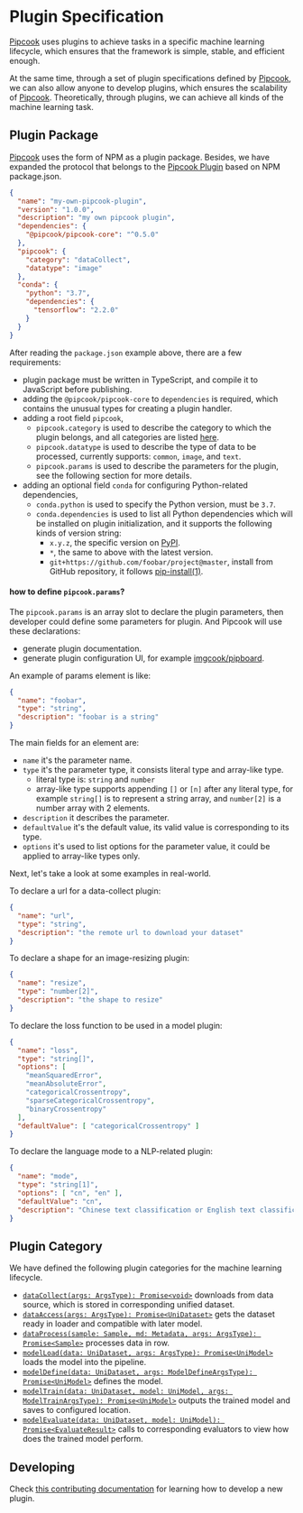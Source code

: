 # Plugin Specification

[Pipcook][] uses plugins to achieve tasks in a specific machine learning lifecycle, which ensures that the framework is simple, stable, and efficient enough.

At the same time, through a set of plugin specifications defined by [Pipcook][], we can also allow anyone to develop plugins, which ensures the scalability of [Pipcook][]. Theoretically, through plugins, we can achieve all kinds of the machine learning task.

## Plugin Package

[Pipcook][] uses the form of NPM as a plugin package. Besides, we have expanded the protocol that belongs to the [Pipcook Plugin][] based on NPM package.json.

```json
{
  "name": "my-own-pipcook-plugin",
  "version": "1.0.0",
  "description": "my own pipcook plugin",
  "dependencies": {
    "@pipcook/pipcook-core": "^0.5.0"
  },
  "pipcook": {
    "category": "dataCollect",
    "datatype": "image"
  },
  "conda": {
    "python": "3.7",
    "dependencies": {
      "tensorflow": "2.2.0"
    }
  }
}
```

After reading the `package.json` example above, there are a few requirements:

- plugin package must be written in TypeScript, and compile it to JavaScript before publishing.
- adding the `@pipcook/pipcook-core` to `dependencies` is required, which contains the unusual types for creating a plugin handler.
- adding a root field `pipcook`,
  - `pipcook.category` is used to describe the category to which the plugin belongs, and all categories are listed [here](#plugin-category).
  - `pipcook.datatype` is used to describe the type of data to be processed, currently supports: `common`, `image`, and `text`.
  - `pipcook.params` is used to describe the parameters for the plugin, see the following section for more details.
- adding an optional field `conda` for configuring Python-related dependencies,
  - `conda.python` is used to specify the Python version, must be `3.7`.
  - `conda.dependencies` is used to list all Python dependencies which will be installed on plugin initialization, and it supports the following kinds of version string:
    - `x.y.z`, the specific version on [PyPI][].
    - `*`, the same to above with the latest version.
    - `git+https://github.com/foobar/project@master`, install from GitHub repository, it follows [pip-install(1)](https://pip.pypa.io/en/stable/reference/pip_install/#git).

#### how to define `pipcook.params`?

The `pipcook.params` is an array slot to declare the plugin parameters, then developer could define some parameters for plugin. And Pipcook will use these declarations:

- generate plugin documentation.
- generate plugin configuration UI, for example [imgcook/pipboard](https://github.com/imgcook/pipboard).

An example of params element is like:

```json
{
  "name": "foobar",
  "type": "string",
  "description": "foobar is a string"
}
```

The main fields for an element are:

- `name` it's the parameter name.
- `type` it's the parameter type, it consists literal type and array-like type.
  - literal type is: `string` and `number`
  - array-like type supports appending `[]` or `[n]` after any literal type, for example `string[]` is to represent a string array, and `number[2]` is a number array with 2 elements.
- `description` it describes the parameter.
- `defaultValue` it's the default value, its valid value is corresponding to its type.
- `options` it's used to list options for the parameter value, it could be applied to array-like types only.

Next, let's take a look at some examples in real-world.

To declare a url for a data-collect plugin:

```json
{
  "name": "url",
  "type": "string",
  "description": "the remote url to download your dataset"
}
```

To declare a shape for an image-resizing plugin:

```json
{
  "name": "resize",
  "type": "number[2]",
  "description": "the shape to resize"
}
```

To declare the loss function to be used in a model plugin:

```json
{
  "name": "loss",
  "type": "string[]",
  "options": [
    "meanSquaredError",
    "meanAbsoluteError",
    "categoricalCrossentropy",
    "sparseCategoricalCrossentropy",
    "binaryCrossentropy"
  ],
  "defaultValue": [ "categoricalCrossentropy" ]
}
```

To declare the language mode to a NLP-related plugin:

```json
{
  "name": "mode",
  "type": "string[1]",
  "options": [ "cn", "en" ],
  "defaultValue": "cn",
  "description": "Chinese text classification or English text classification, the value can be en or cn"
}
```

## Plugin Category

We have defined the following plugin categories for the machine learning lifecycle.

- [`dataCollect(args: ArgsType): Promise<void>`][] downloads from data source, which is stored in corresponding unified dataset.
- [`dataAccess(args: ArgsType): Promise<UniDataset>`][] gets the dataset ready in loader and compatible with later model.
- [`dataProcess(sample: Sample, md: Metadata, args: ArgsType): Promise<Sample>`][] processes data in row.
- [`modelLoad(data: UniDataset, args: ArgsType): Promise<UniModel>`][] loads the model into the pipeline.
- [`modelDefine(data: UniDataset, args: ModelDefineArgsType): Promise<UniModel>`][] defines the model.
- [`modelTrain(data: UniDataset, model: UniModel, args: ModelTrainArgsType): Promise<UniModel>`][] outputs the trained model and saves to configured location.
- [`modelEvaluate(data: UniDataset, model: UniModel): Promise<EvaluateResult>`][] calls to corresponding evaluators to view how does the trained model perform.

## Developing

Check [this contributing documentation](../contributing/contribute-a-plugin.md) for learning how to develop a new plugin.

[Pipcook]: https://github.com/alibaba/pipcook
[Pipcook Plugin]: ../../GLOSSORY.md#pipcook-plugin
[Pipcook Tools]: ../../manual/pipcook-tools.md
[PyPI]: https://pypi.org

[`dataCollect(args: ArgsType): Promise<void>`]: https://alibaba.github.io/pipcook/typedoc/interfaces/datacollecttype.html
[`dataAccess(args: ArgsType): Promise<UniDataset>`]: https://alibaba.github.io/pipcook/typedoc/interfaces/dataaccesstype.html
[`dataProcess(sample: Sample, md: Metadata, args: ArgsType): Promise<Sample>`]: https://alibaba.github.io/pipcook/typedoc/interfaces/dataprocesstype.html
[`modelLoad(data: UniDataset, args: ArgsType): Promise<UniModel>`]: https://alibaba.github.io/pipcook/typedoc/interfaces/modelloadtype.html
[`modelDefine(data: UniDataset, args: ModelDefineArgsType): Promise<UniModel>`]: https://alibaba.github.io/pipcook/typedoc/interfaces/modeldefinetype.html
[`modelTrain(data: UniDataset, model: UniModel, args: ModelTrainArgsType): Promise<UniModel>`]: https://alibaba.github.io/pipcook/typedoc/interfaces/modeltraintype.html
[`modelEvaluate(data: UniDataset, model: UniModel): Promise<EvaluateResult>`]: https://alibaba.github.io/pipcook/typedoc/interfaces/modelevaluatetype.html
